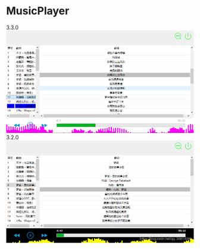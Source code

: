 # MusicPlayer
3.3.0
![3.3.0](https://github.com/guidestars/images/blob/master/20191227155722827.jpg)
3.2.0
![3.2.0](https://github.com/guidestars/images/blob/master/20191224155722827.png)
